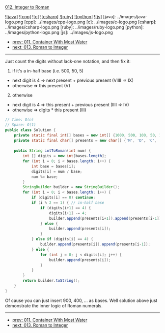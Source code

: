 [012. Integer to Roman](https://leetcode.com/problems/integer-to-roman/)

[![java]](../java/012-integer-to-roman.md)
[![cpp]](../cpp/012-integer-to-roman.md)
[![c]](../c/012-integer-to-roman.md)
[![csharp]](../csharp/012-integer-to-roman.md)
[![ruby]](../ruby/012-integer-to-roman.md)
[![python]](../python/012-integer-to-roman.md)
[![js]](../js/012-integer-to-roman.md)
[java]: ../images/java-logo.png
[cpp]: ../images/cpp-logo.png
[c]: ../images/c-logo.png
[csharp]: ../images/csharp-logo.png
[ruby]: ../images/ruby-logo.png
[python]: ../images/python-logo.png
[js]: ../images/js-logo.png

- [prev: 011. Container With Most Water](011-container-with-most-water.md)
- [next: 013. Roman to Integer](013-roman-to-integer.md)

---

Just count the digits without lack-one notation, and then fix it:

1. if it's a in-half base (i.e. 500, 50, 5)
  - next digit is 4 => next present + previous present (VIIII => IX)
  - otherwise => this present (V)
2. otherwise
  - next digit is 4 => this present + previous present (IIII => IV)
  - otherwise => digits * this present (III)
   
```java
// Time: O(n)
// Space: O(1)
public class Solution {
    private static final int[] bases = new int[] {1000, 500, 100, 50, 10, 5, 1};
    private static final char[] presents = new char[] {'M', 'D', 'C', 'L', 'X', 'V', 'I'};
    
    public String intToRoman(int num) {
        int [] digits = new int[bases.length];
        for (int i = 0; i < bases.length; i++) {
            int base = bases[i];
            digits[i] = num / base;
            num %= base;
        }
        StringBuilder builder = new StringBuilder();
        for (int i = 0; i < bases.length; i++) {
            if (digits[i] == 0) continue;
            if (i % 2 == 1) { // in-half base
                if (digits[i+1] == 4) {
                    digits[i+1] -= 4;
                    builder.append(presents[i+1]).append(presents[i-1]);
                } else {
                    builder.append(presents[i]);
                }
            } else if (digits[i] == 4) {
                builder.append(presents[i]).append(presents[i-1]);
            } else {
                for (int j = 0; j < digits[i]; j++) {
                    builder.append(presents[i]);
                }
            }
        }
        return builder.toString();
    }
}
```

Of cause you can just insert 900, 400, ... as bases. Well solution above just demonstrate the inner logic of Roman numerals.

---

- [prev: 011. Container With Most Water](011-container-with-most-water.md)
- [next: 013. Roman to Integer](013-roman-to-integer.md)
